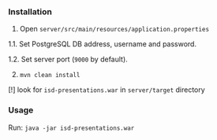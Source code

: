 ### Installation

1. Open `server/src/main/resources/application.properties`

  1.1. Set PostgreSQL DB address, username and password.

  1.2. Set server port (`9000` by default).

2. `mvn clean install`

[!] look for `isd-presentations.war` in `server/target` directory

### Usage

Run: `java -jar isd-presentations.war`
